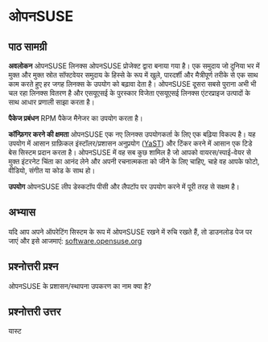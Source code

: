 # ओपनSUSE

## पाठ सामग्री

<b>अवलोकन</b>
ओपनSUSE लिनक्स ओपनSUSE प्रोजेक्ट द्वारा बनाया गया है। एक समुदाय जो दुनिया भर में मुक्त और मुक्त स्रोत सॉफ्टवेयर समुदाय के हिस्से के रूप में खुले, पारदर्शी और मैत्रीपूर्ण तरीके से एक साथ काम करते हुए हर जगह लिनक्स के उपयोग को बढ़ावा देता है। ओपनSUSE दूसरा सबसे पुराना अभी भी चल रहा लिनक्स वितरण है और एसयूएसई के पुरस्कार विजेता एसयूएसई लिनक्स एंटरप्राइज उत्पादों के साथ आधार प्रणाली साझा करता है।

<b>पैकेज प्रबंधन</b>
RPM पैकेज मैनेजर का उपयोग करता है।

<b>कॉन्फ़िगर करने की क्षमता</b>
ओपनSUSE एक नए लिनक्स उपयोगकर्ता के लिए एक बढ़िया विकल्प है। यह उपयोग में आसान ग्राफ़िकल इंस्टॉलर/प्रशासन अनुप्रयोग (<a href="http://yast.github.io/">YaST</a>) और टिंकर करने में आसान एक टिडे बेस सिस्टम प्रदान करता है। ओपनSUSE में वह सब कुछ शामिल है जो आपको वायरस/स्पाई-वेयर से मुक्त इंटरनेट चिंता का आनंद लेने और अपनी रचनात्मकता को जीने के लिए चाहिए, चाहे वह आपके फोटो, वीडियो, संगीत या कोड के साथ हो।

<b>उपयोग</b>
ओपनSUSE लीप डेस्कटॉप पीसी और लैपटॉप पर उपयोग करने में पूरी तरह से सक्षम है।

## अभ्यास

यदि आप अपने ऑपरेटिंग सिस्टम के रूप में ओपनSUSE रखने में रुचि रखते हैं, तो डाउनलोड पेज पर जाएं और इसे आजमाएं: <a href='https://software.opensuse.org/'>software.opensuse.org</a>

## प्रश्नोत्तरी प्रश्न

ओपनSUSE के प्रशासन/स्थापना उपकरण का नाम क्या है?

## प्रश्नोत्तरी उत्तर

यास्ट

